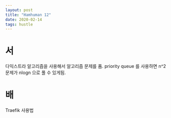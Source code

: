 ```yaml
---
layout: post
title: "Hamhuman 12"
date: 2020-02-14
tags: hustle
---
```


# 서
다익스트라 알고리즘을 사용해서 알고리즘 문제를 품.
priority queue 를 사용하면 n^2 문제가 nlogn 으로 풀 수 있게됨.

# 배
Traefik 사용법
